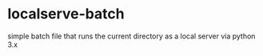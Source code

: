 # localserve-batch
simple batch file that runs the current directory as a local server via python 3.x
